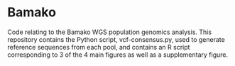 # Bamako
Code relating to the Bamako WGS population genomics analysis. This repository contains the Python script, vcf-consensus.py, used to generate reference sequences from each pool, and contains an R script corresponding to 3 of the 4 main figures as well as a supplementary figure.
